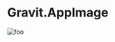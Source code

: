 # Gravit.AppImage

![foo](https://github.com/nx-appbuild-hub/Gravit.AppImage//actions/workflows/makefile.yml/badge.svg)
